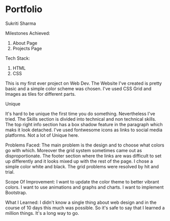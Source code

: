 # Portfolio
Sukriti Sharma

Milestones Achieved:
1. About Page
2. Projects Page

Tech Stack:
1. HTML
2. CSS


This is my first ever project on Web Dev. The Website I've created is pretty basic and a simple color scheme was chosen. I've used CSS Grid and Images as tiles for different parts. 

Unique

It's hard to be unique the first time you do something. Nevertheless I've tried. The Skills section is divided into technical and non technical skills. The top right info section has a box shadow feature in the paragraph which maks it look detached. I've used fontwesome icons as links to social media platforms. Not a lot of Unique here.

Problems Faced:
The main problem is the design and to choose what colors go with which. Moreover the grid system sometimes came out as disproportionate. The footer section where the links are was difficult to set up differently and it looks mixed up with the rest of the page. I chose a simple color white and black. The grid problems were resolved by hit and trial.

Scope Of Improvement:
I want to update the color theme to better vibrant colors. I want to use animations and graphs and charts. I want to implement Bootstrap.

What I Learned:
I didn't know a single thing about web design and in the course of 10 days this much was possible. So it's safe to say that I learned a million things. It's a long way to go.
